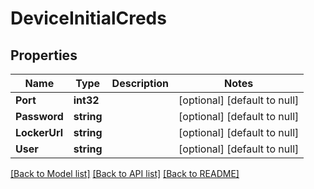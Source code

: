 # DeviceInitialCreds

## Properties
Name | Type | Description | Notes
------------ | ------------- | ------------- | -------------
**Port** | **int32** |  | [optional] [default to null]
**Password** | **string** |  | [optional] [default to null]
**LockerUrl** | **string** |  | [optional] [default to null]
**User** | **string** |  | [optional] [default to null]

[[Back to Model list]](../README.md#documentation-for-models) [[Back to API list]](../README.md#documentation-for-api-endpoints) [[Back to README]](../README.md)


